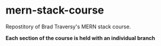 # mern-stack-course
Repostitory of Brad Traversy's MERN stack course.

**Each section of the course is held with an individual branch**
